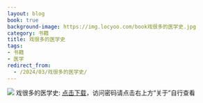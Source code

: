 ```yaml
---
layout: blog
book: true
background-image: https://img.locyoo.com/book戏很多的医学史.jpg
category: 书籍
title: 戏很多的医学史
tags:
- 书籍
- 医学
redirect_from:
  - /2024/03/戏很多的医学史/
---
```

![](https://img.locyoo.com/book戏很多的医学史.jpg)
戏很多的医学史: <a name = "ref1" href="https://url18.ctfile.com/f/50983618-1319974045-05e2c8?p=3619">点击下载</a>，访问密码请点击右上方“关于”自行查看